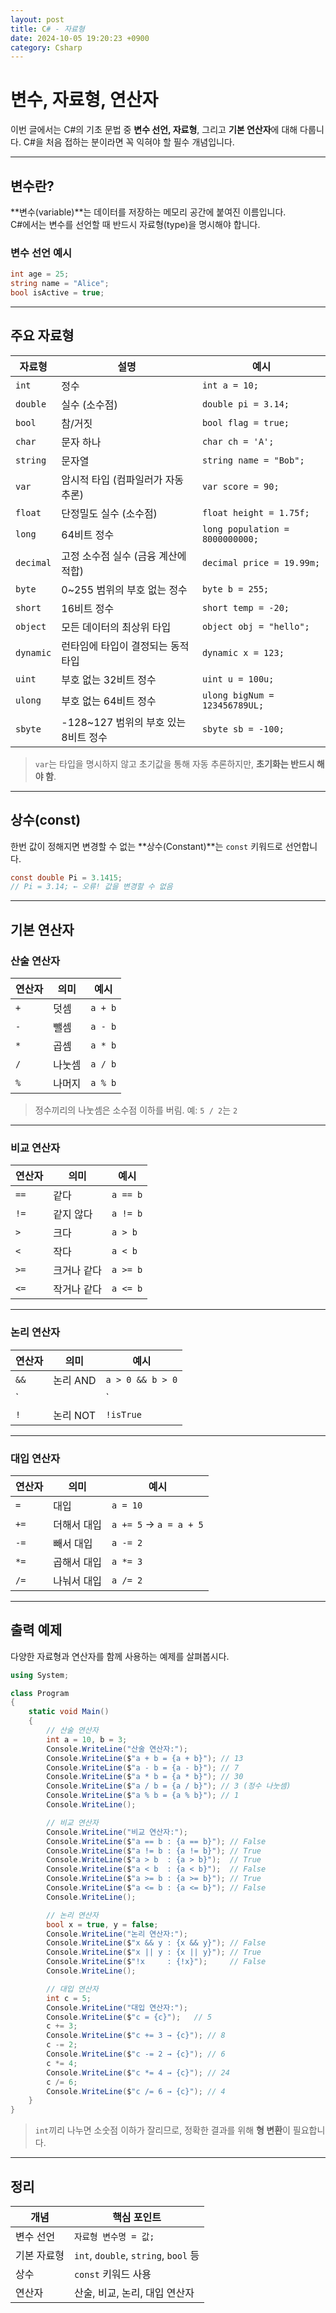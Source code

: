 ```yaml
---
layout: post
title: C# - 자료형
date: 2024-10-05 19:20:23 +0900
category: Csharp
---
```

# 변수, 자료형, 연산자

이번 글에서는 C#의 기초 문법 중 **변수 선언, 자료형**, 그리고 **기본 연산자**에 대해 다룹니다. C#을 처음 접하는 분이라면 꼭 익혀야 할 필수 개념입니다.

---

## 변수란?

**변수(variable)**는 데이터를 저장하는 메모리 공간에 붙여진 이름입니다.  
C#에서는 변수를 선언할 때 반드시 자료형(type)을 명시해야 합니다.

### 변수 선언 예시

```csharp
int age = 25;
string name = "Alice";
bool isActive = true;
```

---

## 주요 자료형

| 자료형     | 설명                                  | 예시                              |
|------------|---------------------------------------|-----------------------------------|
| `int`      | 정수                                  | `int a = 10;`                     |
| `double`   | 실수 (소수점)                         | `double pi = 3.14;`               |
| `bool`     | 참/거짓                               | `bool flag = true;`               |
| `char`     | 문자 하나                             | `char ch = 'A';`                  |
| `string`   | 문자열                                | `string name = "Bob";`            |
| `var`      | 암시적 타입 (컴파일러가 자동 추론)    | `var score = 90;`                 |
| `float`    | 단정밀도 실수 (소수점)                | `float height = 1.75f;`           |
| `long`     | 64비트 정수                           | `long population = 8000000000;`   |
| `decimal`  | 고정 소수점 실수 (금융 계산에 적합)    | `decimal price = 19.99m;`         |
| `byte`     | 0~255 범위의 부호 없는 정수            | `byte b = 255;`                   |
| `short`    | 16비트 정수                           | `short temp = -20;`               |
| `object`   | 모든 데이터의 최상위 타입              | `object obj = "hello";`           |
| `dynamic`  | 런타임에 타입이 결정되는 동적 타입     | `dynamic x = 123;`                |
| `uint`     | 부호 없는 32비트 정수                 | `uint u = 100u;`                  |
| `ulong`    | 부호 없는 64비트 정수                 | `ulong bigNum = 123456789UL;`     |
| `sbyte`    | -128~127 범위의 부호 있는 8비트 정수   | `sbyte sb = -100;`                |

> `var`는 타입을 명시하지 않고 초기값을 통해 자동 추론하지만, **초기화는 반드시 해야 함**.

---

## 상수(const)

한번 값이 정해지면 변경할 수 없는 **상수(Constant)**는 `const` 키워드로 선언합니다.

```csharp
const double Pi = 3.1415;
// Pi = 3.14; ← 오류! 값을 변경할 수 없음
```

---

## 기본 연산자

### 산술 연산자

| 연산자 | 의미 | 예시 |
|--------|------|------|
| `+` | 덧셈 | `a + b` |
| `-` | 뺄셈 | `a - b` |
| `*` | 곱셈 | `a * b` |
| `/` | 나눗셈 | `a / b` |
| `%` | 나머지 | `a % b` |

> 정수끼리의 나눗셈은 소수점 이하를 버림. 예: `5 / 2`는 `2`

---

### 비교 연산자

| 연산자 | 의미 | 예시 |
|--------|------|------|
| `==` | 같다 | `a == b` |
| `!=` | 같지 않다 | `a != b` |
| `>` | 크다 | `a > b` |
| `<` | 작다 | `a < b` |
| `>=` | 크거나 같다 | `a >= b` |
| `<=` | 작거나 같다 | `a <= b` |

---

### 논리 연산자

| 연산자 | 의미 | 예시 |
|--------|------|------|
| `&&` | 논리 AND | `a > 0 && b > 0` |
| `||` | 논리 OR | `a > 0 || b > 0` |
| `!` | 논리 NOT | `!isTrue` |

---

### 대입 연산자

| 연산자 | 의미 | 예시 |
|--------|------|------|
| `=` | 대입 | `a = 10` |
| `+=` | 더해서 대입 | `a += 5` → `a = a + 5` |
| `-=` | 빼서 대입 | `a -= 2` |
| `*=` | 곱해서 대입 | `a *= 3` |
| `/=` | 나눠서 대입 | `a /= 2` |

---

## 출력 예제

다양한 자료형과 연산자를 함께 사용하는 예제를 살펴봅시다.

```csharp
using System;

class Program
{
    static void Main()
    {
        // 산술 연산자
        int a = 10, b = 3;
        Console.WriteLine("산술 연산자:");
        Console.WriteLine($"a + b = {a + b}"); // 13
        Console.WriteLine($"a - b = {a - b}"); // 7
        Console.WriteLine($"a * b = {a * b}"); // 30
        Console.WriteLine($"a / b = {a / b}"); // 3 (정수 나눗셈)
        Console.WriteLine($"a % b = {a % b}"); // 1
        Console.WriteLine();

        // 비교 연산자
        Console.WriteLine("비교 연산자:");
        Console.WriteLine($"a == b : {a == b}"); // False
        Console.WriteLine($"a != b : {a != b}"); // True
        Console.WriteLine($"a > b  : {a > b}");  // True
        Console.WriteLine($"a < b  : {a < b}");  // False
        Console.WriteLine($"a >= b : {a >= b}"); // True
        Console.WriteLine($"a <= b : {a <= b}"); // False
        Console.WriteLine();

        // 논리 연산자
        bool x = true, y = false;
        Console.WriteLine("논리 연산자:");
        Console.WriteLine($"x && y : {x && y}"); // False
        Console.WriteLine($"x || y : {x || y}"); // True
        Console.WriteLine($"!x     : {!x}");     // False
        Console.WriteLine();

        // 대입 연산자
        int c = 5;
        Console.WriteLine("대입 연산자:");
        Console.WriteLine($"c = {c}");   // 5
        c += 3;
        Console.WriteLine($"c += 3 → {c}"); // 8
        c -= 2;
        Console.WriteLine($"c -= 2 → {c}"); // 6
        c *= 4;
        Console.WriteLine($"c *= 4 → {c}"); // 24
        c /= 6;
        Console.WriteLine($"c /= 6 → {c}"); // 4
    }
}
```

> `int`끼리 나누면 소숫점 이하가 잘리므로, 정확한 결과를 위해 **형 변환**이 필요합니다.

---

## 정리

| 개념 | 핵심 포인트 |
|------|-------------|
| 변수 선언 | `자료형 변수명 = 값;` |
| 기본 자료형 | `int`, `double`, `string`, `bool` 등 |
| 상수 | `const` 키워드 사용 |
| 연산자 | 산술, 비교, 논리, 대입 연산자 |
